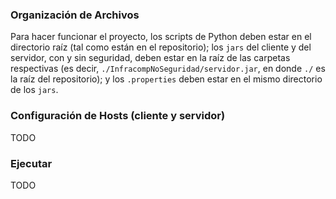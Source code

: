 ### Organización de Archivos

Para hacer funcionar el proyecto, los scripts de Python deben estar en el directorio raíz (tal como están en el repositorio); los `jars` del cliente y del servidor, con y sin seguridad, deben estar en la raíz de las carpetas respectivas (es decir, `./InfracompNoSeguridad/servidor.jar`, en donde `./` es la raíz del repositorio); y los `.properties` deben estar en el mismo directorio de los `jars`.

### Configuración de Hosts (cliente y servidor)

TODO

### Ejecutar

TODO
